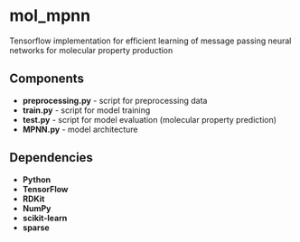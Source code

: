 # mol_mpnn
Tensorflow implementation for efficient learning of message passing neural networks for molecular property production

## Components
- **preprocessing.py** - script for preprocessing data
- **train.py** - script for model training
- **test.py** - script for model evaluation (molecular property prediction)
- **MPNN.py** - model architecture

## Dependencies
- **Python**
- **TensorFlow**
- **RDKit**
- **NumPy**
- **scikit-learn**
- **sparse**
